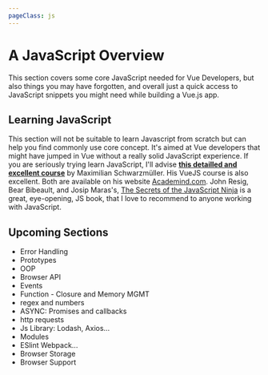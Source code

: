 ```yaml
---
pageClass: js
---
```


# A JavaScript Overview

This section covers some core JavaScript needed for Vue Developers, but also things you may have forgotten, and overall just a quick access to JavaScript snippets you might need while building a Vue.js app.

## Learning JavaScript

This section will not be suitable to learn Javascript from scratch but can help you find commonly use core concept. It's aimed at Vue developers that might have jumped in Vue without a really solid JavaScript experience.
If you are seriously trying learn JavaScript, I'll advise **[this detailled and excellent course](https://www.udemy.com/course/javascript-the-complete-guide-2020-beginner-advanced/)** by Maximilian Schwarzmüller. His VueJS course is also excellent. Both are available on his website [Academind.com](https://academind.com/). John Resig, Bear Bibeault, and Josip Maras's, [The Secrets of the JavaScript Ninja](https://www.manning.com/books/secrets-of-the-javascript-ninja) is a great, eye-opening, JS book, that I love to recommend to anyone working with JavaScript.

## Upcoming Sections

- Error Handling
- Prototypes
- OOP
- Browser API
- Events
- Function - Closure and Memory MGMT
- regex and numbers
- ASYNC: Promises and callbacks
- http requests
- Js Library: Lodash, Axios...
- Modules
- ESlint Webpack...
- Browser Storage
- Browser Support
